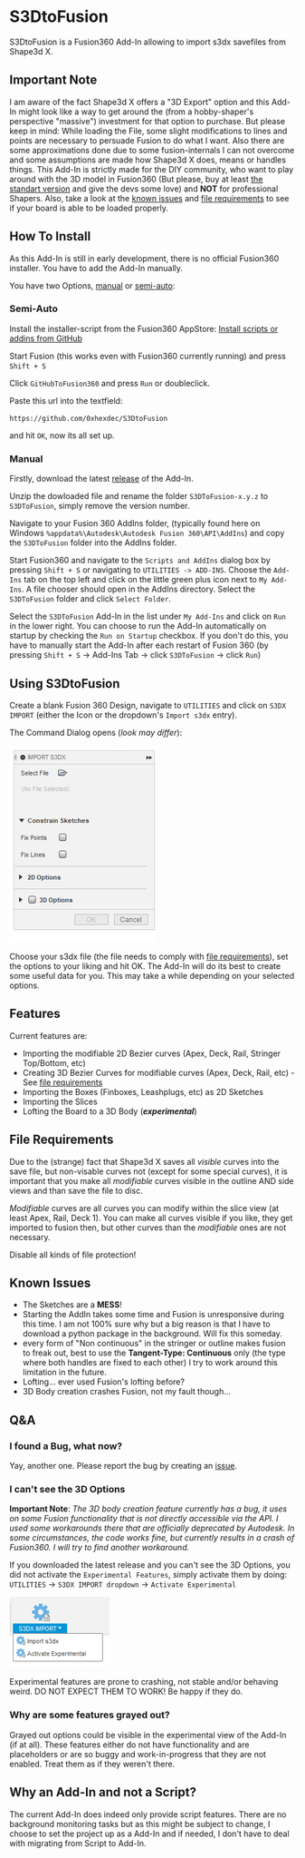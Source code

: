 # S3DtoFusion

S3DtoFusion is a Fusion360 Add-In allowing to import s3dx savefiles from Shape3d X.

## Important Note

I am aware of the fact Shape3d X offers a "3D Export" option and this Add-In might look like a way to get around the (from a hobby-shaper's perspective "massive") investment for that option to purchase. But please keep in mind: While loading the File, some slight modifications to lines and points are necessary to persuade Fusion to do what I want. Also there are some approximations done due to some fusion-internals I can not overcome and some assumptions are made how Shape3d X does, means or handles things. This Add-In is strictly made for the DIY community, who want to play around with the 3D model in Fusion360 (But please, buy at least [the standart version](https://www.shape3d.com/Products/Design.aspx) and give the devs some love) and **NOT** for professional Shapers. Also, take a look at the [known issues](#known-issues) and [file requirements](#file-requirements) to see if your board is able to be loaded properly.

## How To Install

As this Add-In is still in early development, there is no official Fusion360 installer. You have to add the Add-In manually.

You have two Options, [manual](#manual) or [semi-auto](#semi-auto):

### Semi-Auto

Install the installer-script from the Fusion360 AppStore:
[Install scripts or addins from GitHub](https://apps.autodesk.com/FUSION/en/Detail/Index?id=789800822168335025&os=Win64&appLang=en)

Start Fusion (this works even with Fusion360 currently running) and press `Shift + S`

Click `GitHubToFusion360` and press `Run` or doubleclick.

Paste this url into the textfield:

    https://github.com/0xhexdec/S3DtoFusion

and hit `OK`, now its all set up.

### Manual

Firstly, download the latest [release](https://github.com/0xhexdec/S3DtoFusion/releases) of the Add-In.

Unzip the dowloaded file and rename the folder `S3DToFusion-x.y.z` to `S3DToFusion`, simply remove the version number.

Navigate to your Fusion 360 AddIns folder, (typically found here on Windows `%appdata%\Autodesk\Autodesk Fusion 360\API\AddIns`) and copy the `S3DToFusion` folder into the AddIns folder.

Start Fusion360 and navigate to the `Scripts and AddIns` dialog box by pressing `Shift + S` or navigating to `UTILITIES -> ADD-INS`. Choose the `Add-Ins` tab on the top left and click on the little green plus icon next to `My Add-Ins`. A file chooser should open in the AddIns directory. Select the `S3DToFusion` folder and click `Select Folder`.

Select the `S3DToFusion` Add-In in the list under `My Add-Ins` and click on `Run` in the lower right. You can choose to run the Add-In automatically on startup by checking the `Run on Startup` checkbox. If you don't do this, you have to manually start the Add-In after each restart of Fusion 360 (by pressing `Shift + S` -> Add-Ins Tab -> click `S3DToFusion` -> click `Run`)

## Using S3DtoFusion

Create a blank Fusion 360 Design, navigate to `UTILITIES` and click on `S3DX IMPORT` (either the Icon or the dropdown's `Import s3dx` entry).

The Command Dialog opens (*look may differ*):

![basic_command_dialog](readme_resources/basic_command_dialog.png)

Choose your s3dx file (the file needs to comply with [file requirements](#file-requirements)), set the options to your liking and hit OK. The Add-In will do its best to create some useful data for you. This may take a while depending on your selected options.

## Features

Current features are:

+ Importing the modifiable 2D Bezier curves (Apex, Deck, Rail, Stringer Top/Bottom, etc)
+ Creating 3D Bezier Curves for modifiable curves (Apex, Deck, Rail, etc) - See [file requirements](#file-requirements)
+ Importing the Boxes (Finboxes, Leashplugs, etc) as 2D Sketches
+ Importing the Slices
+ Lofting the Board to a 3D Body (***experimental***)

## File Requirements

Due to the (strange) fact that Shape3d X saves all *visible* curves into the save file, but non-visable curves not (except for some special curves), it is important that you make all *modifiable* curves visible in the outline AND side views and than save the file to disc.

*Modifiable* curves are all curves you can modify within the slice view (at least Apex, Rail, Deck 1). You can make all curves visible if you like, they get imported to fusion then, but other curves than the *modifiable* ones are not necessary.

Disable all kinds of file protection!

## Known Issues

+ The Sketches are a **MESS**!
+ Starting the AddIn takes some time and Fusion is unresponsive during this time. I am not 100% sure why but a big reason is that I have to download a python package in the background. Will fix this someday.
+ every form of "Non continuous" in the stringer or outline makes fusion to freak out, best to use the **Tangent-Type: Continuous** only (the type where both handles are fixed to each other) I try to work around this limitation in the future.
+ Lofting... ever used Fusion's lofting before?
+ 3D Body creation crashes Fusion, not my fault though...

## Q&A

### I found a Bug, what now?

Yay, another one. Please report the bug by creating an [issue](https://github.com/0xhexdec/S3DtoFusion/issues).

### I can't see the 3D Options

**Important Note**: *The 3D body creation feature currently has a bug, it uses on some Fusion functionality that is not directly accessible via the API. I used some workarounds there that are officially deprecated by Autodesk. In some circumstances, the code works fine, but currently results in a crash of Fusion360. I will try to find another workaround.*

If you downloaded the latest release and you can't see the 3D Options, you did not activate the `Experimental Features`, simply activate them by doing: `UTILITIES` -> `S3DX IMPORT dropdown` -> `Activate Experimental`

![activate_experimental](readme_resources/activate_experimental.png)

Experimental features are prone to crashing, not stable and/or behaving weird. DO NOT EXPECT THEM TO WORK! Be happy if they do.

### Why are some features grayed out?

Grayed out options could be visible in the experimental view of the Add-In (if at all). These features either do not have functionality and are placeholders or are so buggy and work-in-progress that they are not enabled. Treat them as if they weren't there.

## Why an Add-In and not a Script?

The current Add-In does indeed only provide script features. There are no background monitoring tasks but as this might be subject to change, I choose to set the project up as a Add-In and if needed, I don't have to deal with migrating from Script to Add-In.
